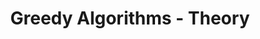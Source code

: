 ---
title: Greedy Algorithms - Theory
description: Greedy algorithms make locally optimal choices for global optimum.
---